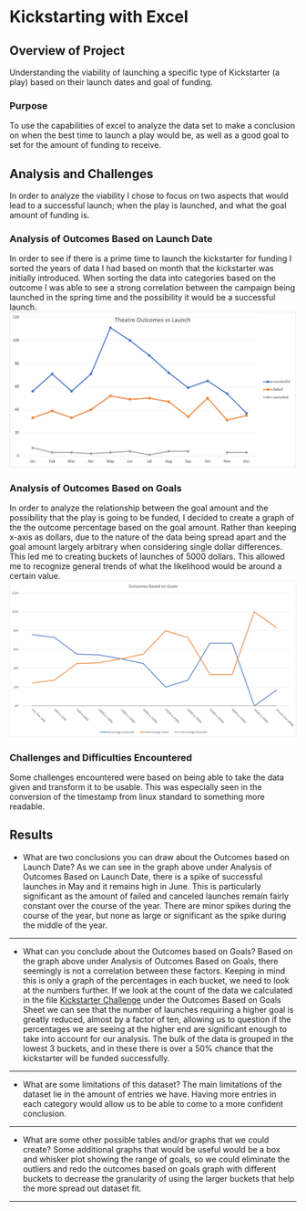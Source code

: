 # Kickstarting with Excel

## Overview of Project
Understanding the viability of launching a specific type of Kickstarter (a play) based on their launch dates and goal of funding. 

### Purpose
To use the capabilities of excel to analyze the data set to make a conclusion on when the best time to launch a play would be, as well as a good goal to set for the amount of funding to receive. 

## Analysis and Challenges
In order to analyze the viability I chose to focus on two aspects that would lead to a successful launch; when the play is launched, and what the goal amount of funding is. 

### Analysis of Outcomes Based on Launch Date
In order to see if there is a prime time to launch the kickstarter for funding I sorted the years of data I had based on month that the kickstarter was initially introduced. When sorting the data into categories based on the outcome I was able to see a strong correlation between the campaign being launched in the spring time and the possibility it would be a successful launch. 
![image_name](./resources/Theater_Outcomes_vs_Launch.png)

### Analysis of Outcomes Based on Goals
In order to analyze the relationship between the goal amount and the possibility that the play is going to be funded, I decided to create a graph of the the outcome percentage based on the goal amount. Rather than keeping x-axis as dollars, due to the nature of the data being spread apart and the goal amount largely arbitrary when considering single dollar differences. This led me to creating buckets of launches of 5000 dollars. This allowed me to recognize general trends of what the likelihood would be around a certain value.
![image_name](./resources/Outcomes_vs_Goals.png)

### Challenges and Difficulties Encountered
Some challenges encountered were based on being able to take the data given and transform it to be usable. This was especially seen in the conversion of the timestamp from linux standard to something more readable. 

## Results
- What are two conclusions you can draw about the Outcomes based on Launch Date?
As we can see in the graph above under Analysis of Outcomes Based on Launch Date, there is a spike of successful launches in May and it remains high in June. This is particularly significant as the amount of failed and canceled launches remain fairly constant over the course of the year. There are minor spikes during the course of the year, but none as large or significant as the spike during the middle of the year.
---
- What can you conclude about the Outcomes based on Goals?
Based on the graph above under Analysis of Outcomes Based on Goals, there seemingly is not a correlation between these factors. Keeping in mind this is only a graph of the percentages in each bucket, we need to look at the numbers further. If we look at the count of the data we calculated in the file [Kickstarter Challenge](Kickstarter_Challenge.xlxs) under the Outcomes Based on Goals Sheet we can see that the number of launches requiring a higher goal is greatly reduced, almost by a factor of ten, allowing us to question if the percentages we are seeing at the higher end are significant enough to take into account for our analysis. The bulk of the data is grouped in the lowest 3 buckets, and in these there is over a 50% chance that the kickstarter will be funded successfully.
---
- What are some limitations of this dataset?
The main limitations of the dataset lie in the amount of entries we have. Having more entries in each category would allow us to be able to come to a more confident conclusion.
---
- What are some other possible tables and/or graphs that we could create?
Some additional graphs that would be useful would be a box and whisker plot showing the range of goals, so we could eliminate the outliers and redo the outcomes based on goals graph with different buckets to decrease the granularity of using the larger buckets that help the more spread out dataset fit. 
---